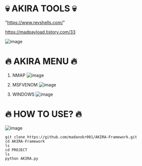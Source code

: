 # 💀 AKIRA TOOLS 💀
"https://www.revshells.com/"

 https://madpayload.tistory.com/33
 
![image](https://github.com/user-attachments/assets/c4a23fdc-085d-4c0c-984a-a7fa053aa919)

# 🔥 AKIRA MENU 🔥
1. NMAP
![image](https://github.com/user-attachments/assets/c58a97c7-8233-4bc0-8f91-2bc02ab94fae)

2. MSFVENOM
![image](https://github.com/user-attachments/assets/4dc36fe1-4001-483f-bda5-f5941c5cdf73)

3. WINDOWS
![image](https://github.com/user-attachments/assets/d45a61da-04c4-43ea-be27-21c71d3c6bbd)

# 🔥 HOW TO USE? 🔥
![image](https://github.com/user-attachments/assets/62ff8ff7-1f8a-460c-8493-50b2a72bd6a8)
```
git clone https://github.com/madanokr001/AKIRA-Framework.git
cd AKIRA-Framework
ls
cd PROJECT
ls
python AKIRA.py
```
